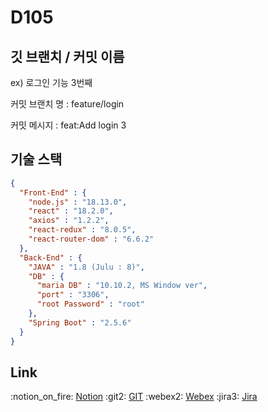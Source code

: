 # D105



## 깃 브랜치 / 커밋 이름

ex) 로그인 기능 3번째 

커밋 브랜치 명 : feature/login 

커밋 메시지 : feat:Add login 3



## 기술 스택



```json
{
  "Front-End" : {
    "node.js" : "18.13.0",
    "react" : "18.2.0",
    "axios" : "1.2.2",
    "react-redux" : "8.0.5",
    "react-router-dom" : "6.6.2"
  },
  "Back-End" : {
    "JAVA" : "1.8 (Julu : 8)",
    "DB" : { 
      "maria DB" : "10.10.2, MS Window ver",
      "port" : "3306", 
      "root Password" : "root"
    },
    "Spring Boot" : "2.5.6"
  }
}
```





## Link

:notion_on_fire: [Notion](https://www.notion.so/D105-a32f3c0d0d6644bbaa9afed10fb68d7f)
:git2: [GIT](https://lab.ssafy.com/s08-webmobile1-sub2/S08P12D105)
:webex2: [Webex](https://ssafyclass.webex.com/meet/bingbang809w)
:jira3: [Jira](https://ssafy.atlassian.net/jira/software/c/projects/S08P12D105/boards/1336)